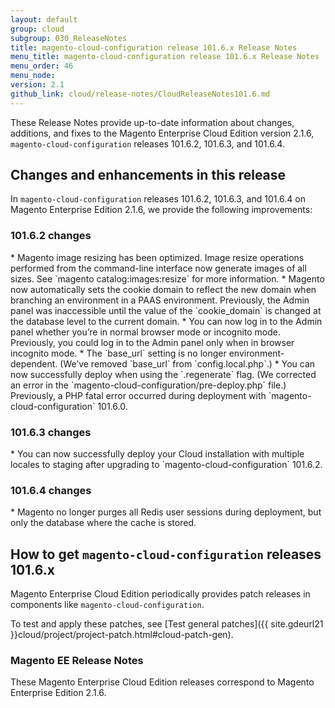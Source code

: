 ```yaml
---
layout: default
group: cloud
subgroup: 030_ReleaseNotes
title: magento-cloud-configuration release 101.6.x Release Notes
menu_title: magento-cloud-configuration release 101.6.x Release Notes
menu_order: 46
menu_node: 
version: 2.1
github_link: cloud/release-notes/CloudReleaseNotes101.6.md
---
```

 
These Release Notes provide up-to-date information about changes, additions, and fixes to the Magento Enterprise Cloud Edition version 2.1.6, `magento-cloud-configuration` releases 101.6.2, 101.6.3, and 101.6.4. 

## Changes and enhancements in this release
In `magento-cloud-configuration` releases 101.6.2, 101.6.3, and 101.6.4 on Magento Enterprise Edition 2.1.6, we provide the following improvements:


### 101.6.2 changes

<!--- MAGECLOUD-762 -->* Magento image resizing has been optimized. Image resize operations performed from the command-line interface now generate images of all sizes. See `magento catalog:images:resize` for more information.


<!--- MAGECLOUD-587 -->* Magento now automatically sets the cookie domain to reflect the new domain when branching an environment in a PAAS environment. Previously, the Admin panel was inaccessible until the value of the `cookie_domain` is changed at the database level to the current domain.

<!--- MAGECLOUD-683 -->* You can now log in to the Admin panel whether you’re in normal browser mode or incognito mode. Previously, you could log in to the Admin panel only when in browser incognito mode. 


<!--- MAGECLOUD-614 -->* The `base_url` setting is no longer environment-dependent. (We’ve removed `base_url` from `config.local.php`.) 


<!--- MAGECLOUD-717 -->* You can now successfully deploy when using the `.regenerate` flag. (We corrected an error in the `magento-cloud-configuration/pre-deploy.php` file.) Previously, a PHP fatal error occurred during deployment with `magento-cloud-configuration` 101.6.0. 


### 101.6.3 changes


<!--- MAGECLOUD-771 -->* You can now successfully deploy your Cloud installation with multiple locales to staging after upgrading to `magento-cloud-configuration` 101.6.2. 


### 101.6.4 changes


<!--- MAGECLOUD-792 -->* Magento no longer purges all Redis user sessions during deployment, but only the database where the cache is stored.



## How to get `magento-cloud-configuration` releases 101.6.x
Magento Enterprise Cloud Edition periodically provides patch releases in components like `magento-cloud-configuration`.

To test and apply these patches, see [Test general patches]({{ site.gdeurl21 }}cloud/project/project-patch.html#cloud-patch-gen).

### Magento EE Release Notes
These Magento Enterprise Cloud Edition releases correspond to Magento Enterprise Edition 2.1.6.

